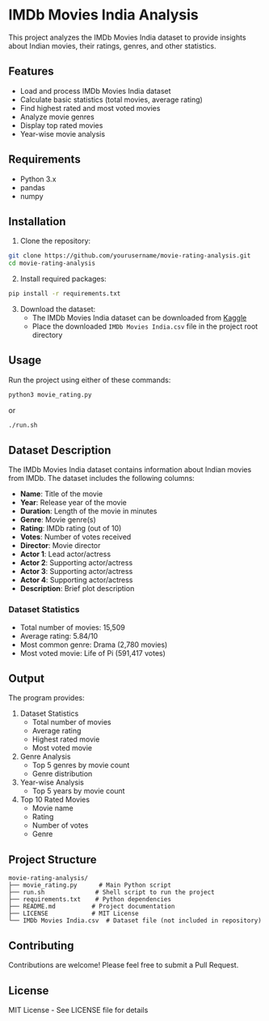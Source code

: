 # IMDb Movies India Analysis

This project analyzes the IMDb Movies India dataset to provide insights about Indian movies, their ratings, genres, and other statistics.

## Features

- Load and process IMDb Movies India dataset
- Calculate basic statistics (total movies, average rating)
- Find highest rated and most voted movies
- Analyze movie genres
- Display top rated movies
- Year-wise movie analysis

## Requirements

- Python 3.x
- pandas
- numpy

## Installation

1. Clone the repository:
```bash
git clone https://github.com/yourusername/movie-rating-analysis.git
cd movie-rating-analysis
```

2. Install required packages:
```bash
pip install -r requirements.txt
```

3. Download the dataset:
   - The IMDb Movies India dataset can be downloaded from [Kaggle](https://www.kaggle.com/datasets/harshitshankhdhar/imdb-dataset-of-top-1000-movies-and-tv-shows)
   - Place the downloaded `IMDb Movies India.csv` file in the project root directory

## Usage

Run the project using either of these commands:

```bash
python3 movie_rating.py
```
or
```bash
./run.sh
```

## Dataset Description

The IMDb Movies India dataset contains information about Indian movies from IMDb. The dataset includes the following columns:

- **Name**: Title of the movie
- **Year**: Release year of the movie
- **Duration**: Length of the movie in minutes
- **Genre**: Movie genre(s)
- **Rating**: IMDb rating (out of 10)
- **Votes**: Number of votes received
- **Director**: Movie director
- **Actor 1**: Lead actor/actress
- **Actor 2**: Supporting actor/actress
- **Actor 3**: Supporting actor/actress
- **Actor 4**: Supporting actor/actress
- **Description**: Brief plot description

### Dataset Statistics
- Total number of movies: 15,509
- Average rating: 5.84/10
- Most common genre: Drama (2,780 movies)
- Most voted movie: Life of Pi (591,417 votes)

## Output

The program provides:
1. Dataset Statistics
   - Total number of movies
   - Average rating
   - Highest rated movie
   - Most voted movie
2. Genre Analysis
   - Top 5 genres by movie count
   - Genre distribution
3. Year-wise Analysis
   - Top 5 years by movie count
4. Top 10 Rated Movies
   - Movie name
   - Rating
   - Number of votes
   - Genre

## Project Structure

```
movie-rating-analysis/
├── movie_rating.py      # Main Python script
├── run.sh              # Shell script to run the project
├── requirements.txt    # Python dependencies
├── README.md          # Project documentation
├── LICENSE            # MIT License
└── IMDb Movies India.csv  # Dataset file (not included in repository)
```

## Contributing

Contributions are welcome! Please feel free to submit a Pull Request.

## License

MIT License - See LICENSE file for details 